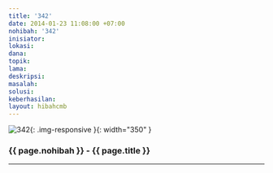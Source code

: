 ```yaml
---
title: '342'
date: 2014-01-23 11:08:00 +07:00
nohibah: '342'
inisiator:
lokasi:
dana:
topik:
lama:
deskripsi:
masalah:
solusi:
keberhasilan:
layout: hibahcmb
---
```


![342](/static/img/hibahcmb/342.png){: .img-responsive }{: width="350" }

### {{ page.nohibah }} - {{ page.title }}

---
